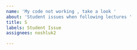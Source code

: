 ```yaml
---
name: 'My code not working , take a look '
about: 'Student issues when following lectures '
title: S
labels: Student Issue
assignees: noshluk2

---
```



